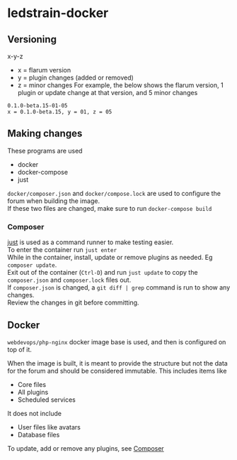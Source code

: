 # ledstrain-docker

## Versioning

x-y-z

* x = flarum version
* y = plugin changes (added or removed)
* z = minor changes
For example, the below shows the flarum version, 1 plugin or update change at that version, and 5 minor changes
```
0.1.0-beta.15-01-05
x = 0.1.0-beta.15, y = 01, z = 05
```

## Making changes

These programs are used
* docker
* docker-compose
* just

`docker/composer.json` and `docker/compose.lock` are used to configure the forum when building the image.  
If these two files are changed, make sure to run `docker-compose build`

### Composer

[just](https://github.com/casey/just) is used as a command runner to make testing easier.  
To enter the container run `just enter`  
While in the container, install, update or remove plugins as needed. Eg `composer update`.  
Exit out of the container (`Ctrl-D`) and run `just update` to copy the `composer.json` and `composer.lock` files out.  
If `composer.json` is changed, a `git diff | grep` command is run to show any changes.  
Review the changes in git before committing.  



## Docker

`webdevops/php-nginx` docker image base is used, and then is configured on top of it.

When the image is built, it is meant to provide the structure but not the data for the forum and should be considered immutable.
This includes items like

* Core files
* All plugins
* Scheduled services

It does not include
* User files like avatars
* Database files

To update, add or remove any plugins, see [Composer](#composer)
